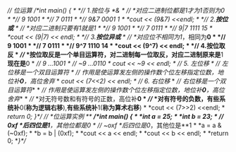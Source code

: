 *//* *位运算
**/\*int main()
**{
\*    *// 1.**按位与*  *&
\*    *//* *对应二进制位都是**1**才为**1**否则为**0
\*    *// 9    1001
\*    *// 7    0111
\*    *// 9&7  0001    1
\*    *cout << (9&7)  <<endl;
\*    *// 2.**按位或**
\*    *//* *对应二进制只要有**1**就是**1
\*    *// 9    1001
\*    *// 7    0111
\*    *// 9|7  1111   15
\*    *cout << (9|7) << endl;
\*    *// 3.**按位异或**
\*    *//* *对应位不相同为**1**，相同为**0
\*    *// 9    1001
\*    *// 7    0111
\*    *// 9^7  1110   14
\*    *cout << (9^7) << endl;
\*    *// 4.**按位取反**
\*    *//* *按位取反是一个单目运算符，对二进制每一位取反，对应二进制原来是**1**现在是**0
\*    *// 9    ...1001
\*    *// ~9    ...0110
\*    *cout << ~9 << endl;
\*    *// 5.* *左位移**
\*    *//* *左位移是一个双目运算符**
\*    *//* *作用是使运算发左侧的操作数个位左移指定位数，地位补**0**，高位舍弃**
\*    *cout << (7<<2) << endl;
\*    *// 6.* *右位移**
\*    *//* *右位移是一个双目运算符**
\*    *//* *作用是使运算发左侧的操作数个位左移指定位数，地位补**0**，高位舍弃**
\*    *//* *对无符号数和有符号的正数，高位补**0
\*    *//* *对有符号的负数，有些系统补**0(**称为逻辑右移**),**有些系统补**1(**称为算术右移**)
\*    *cout << (7>>2) <<endl;
\*    *return 0;
**}\*/
**//* *位运算实例
**
**/\*int main()
**{
\*    *int a = 25;
\*    *int b = 23;
\*    *// 0xf* *后四位是**1**，其他位都是**0
\*    *// ~oxf*  *后四位是**0**，其他位是**1
\*    *a = a & (~0xf);
\*    *b = b | (0xf);
\*    *cout << a << endl;
\*    *cout << b << endl;
\*    *return 0;
**}\*/*